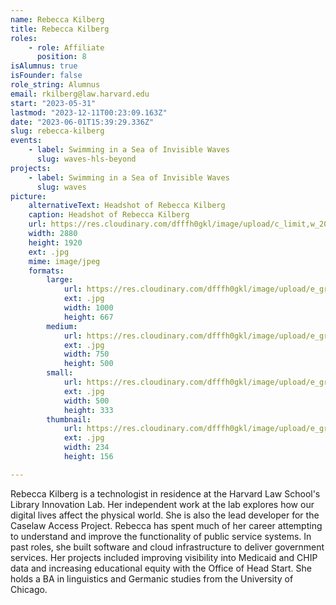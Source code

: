 ```yaml
---
name: Rebecca Kilberg
title: Rebecca Kilberg
roles:
    - role: Affiliate
      position: 8
isAlumnus: true
isFounder: false
role_string: Alumnus
email: rkilberg@law.harvard.edu
start: "2023-05-31"
lastmod: "2023-12-11T00:23:09.163Z"
date: "2023-06-01T15:39:29.336Z"
slug: rebecca-kilberg
events:
    - label: Swimming in a Sea of Invisible Waves
      slug: waves-hls-beyond
projects:
    - label: Swimming in a Sea of Invisible Waves
      slug: waves
picture:
    alternativeText: Headshot of Rebecca Kilberg
    caption: Headshot of Rebecca Kilberg
    url: https://res.cloudinary.com/dfffh0gkl/image/upload/c_limit,w_2000,h_2000/e_grayscale/v1685633919/20151002_SF_7720_R_Kilberg_9e35291758.jpg
    width: 2880
    height: 1920
    ext: .jpg
    mime: image/jpeg
    formats:
        large:
            url: https://res.cloudinary.com/dfffh0gkl/image/upload/e_grayscale/v1685633920/large_20151002_SF_7720_R_Kilberg_9e35291758.jpg
            ext: .jpg
            width: 1000
            height: 667
        medium:
            url: https://res.cloudinary.com/dfffh0gkl/image/upload/e_grayscale/v1685633921/medium_20151002_SF_7720_R_Kilberg_9e35291758.jpg
            ext: .jpg
            width: 750
            height: 500
        small:
            url: https://res.cloudinary.com/dfffh0gkl/image/upload/e_grayscale/v1685633922/small_20151002_SF_7720_R_Kilberg_9e35291758.jpg
            ext: .jpg
            width: 500
            height: 333
        thumbnail:
            url: https://res.cloudinary.com/dfffh0gkl/image/upload/e_grayscale/v1685633920/thumbnail_20151002_SF_7720_R_Kilberg_9e35291758.jpg
            ext: .jpg
            width: 234
            height: 156

---
```

Rebecca Kilberg is a technologist in residence at the Harvard Law School's Library Innovation Lab. Her independent work at the lab explores how our digital lives affect the physical world. She is also the lead developer for the Caselaw Access Project.
Rebecca has spent much of her career attempting to understand and improve the functionality of public service systems. In past roles, she built software and cloud infrastructure to deliver government services. Her projects included improving visibility into Medicaid and CHIP data and increasing educational equity with the Office of Head Start. She holds a BA in linguistics and Germanic studies from the University of Chicago.